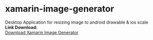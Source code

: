 # xamarin-image-generator
Desktop Application for resizing image to android drawable &amp; ios scale
<br/>
<b>Link Download:</b>
<br/>
<a href="https://drive.google.com/open?id=1h7qMmMFp0RSetb1WwMBDtcEPeJ_q3YRz" target="_blank">Download Xamarin Image Generator</a>
